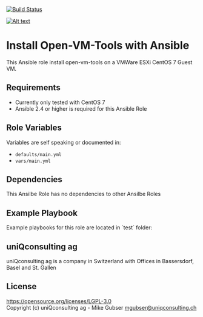 [![Build Status](https://travis-ci.org/uniQconsulting-ag/ansible.open-vm-tools.svg?branch=master)](https://travis-ci.org/uniQconsulting-ag/ansible.open-vm-tools)

[![Alt text](https://www.uniqconsulting.ch/images/logo.png)](https://www.uniqconsulting.ch/)

Install Open-VM-Tools with Ansible
=================

This Ansible role install open-vm-tools on a VMWare ESXi CentOS 7 Guest VM.

Requirements
------------

* Currently only tested with CentOS 7
* Ansible 2.4 or higher is required for this Ansible Role

Role Variables
--------------
Variables are self speaking or documented in:   
* `defaults/main.yml`
* `vars/main.yml`

Dependencies
------------

This Ansilbe Role has no dependencies to other Ansilbe Roles

Example Playbook
----------------

Example playbooks for this role are located in ´test´ folder:

uniQconsulting ag
-----------------

uniQconsulting ag is a company in Switzerland with Offices in Bassersdorf, Basel and St. Gallen

License
--------------
https://opensource.org/licenses/LGPL-3.0    
Copyright (c) uniQconsulting ag - Mike Gubser <mgubser@uniqconsulting.ch>
